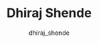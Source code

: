 ---
layout: post
title: "Dhiraj Shende"
excerpt: "Dhiraj is an photographer from central India."
tags: [photographer, film, shortfilm, jhtoph]
comments: true
image:
  feature: sample-image-5.jpg
  credit: Dhiraj Shende
  creditlink: /dhiraj-shende
author: dhiraj_shende

---